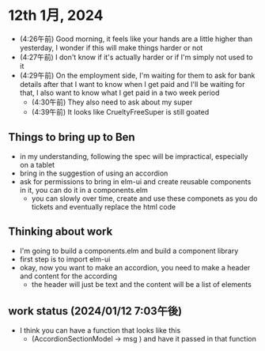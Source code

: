 # 12th 1月, 2024
- (4:26午前) Good morning, it feels like your hands are a little higher than yesterday, I wonder if this will make things harder or not
- (4:27午前) I don't know if it's actually harder or if I'm simply not used to it
- (4:29午前) On the employment side, I'm waiting for them to ask for bank details after that I want to know when I get paid and I'll be waiting for that, I also want to know what I get paid in a two week period
  - (4:30午前) They also need to ask about my super
  - (4:39午前) It looks like CrueltyFreeSuper is still goated


## Things to bring up to Ben
- in my understanding, following the spec will be impractical, especially on a tablet
- bring in the suggestion of using an accordion
- ask for permissions to bring in elm-ui and create reusable components in it, you can do it in a components.elm
  - you can slowly over time, create and use these componets as you do tickets and eventually replace the html code


## Thinking about work
- I'm going to build a components.elm and build a component library
- first step is to import elm-ui
- okay, now you want to make an accordion, you need to make a header and content for the according
  - the header will just be text and the content will be a list of elements



## work status (2024/01/12 7:03午後)
- I think you can have a function that looks like this
  - (AccordionSectionModel -> msg )
  and have it passed in that function

 
